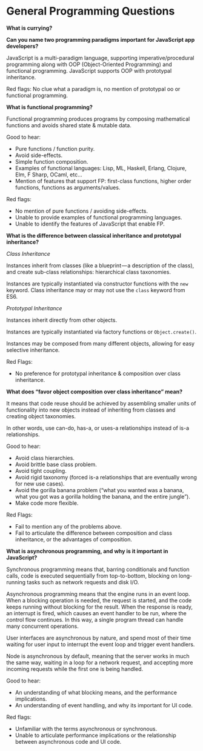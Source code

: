 # General Programming Questions

**What is currying?**



**Can you name two programming paradigms important for JavaScript app developers?**

JavaScript is a multi-paradigm language, supporting imperative/procedural programming along with OOP (Object-Oriented Programming) and functional programming. JavaScript supports OOP with prototypal inheritance.

Red flags:
No clue what a paradigm is, no mention of prototypal oo or functional programming.

**What is functional programming?**

Functional programming produces programs by composing mathematical functions and avoids shared state & mutable data.

Good to hear:
- Pure functions / function purity.
- Avoid side-effects.
- Simple function composition.
- Examples of functional languages: Lisp, ML, Haskell, Erlang, Clojure, Elm, F Sharp, OCaml, etc…
- Mention of features that support FP: first-class functions, higher order functions, functions as arguments/values.

Red flags:

- No mention of pure functions / avoiding side-effects.
- Unable to provide examples of functional programming languages.
- Unable to identify the features of JavaScript that enable FP.

**What is the difference between classical inheritance and prototypal inheritance?**

*Class Inheritance*

Instances inherit from classes (like a blueprint — a description of the class), and create sub-class relationships: hierarchical class taxonomies.

Instances are typically instantiated via constructor functions with the `new` keyword. Class inheritance may or may not use the `class` keyword from ES6.

*Prototypal Inheritance*

Instances inherit directly from other objects.

Instances are typically instantiated via factory functions or `Object.create()`.

Instances may be composed from many different objects, allowing for easy selective inheritance.

Red Flags:
- No preference for prototypal inheritance & composition over class inheritance.

**What does “favor object composition over class inheritance” mean?**

It means that code reuse should be achieved by assembling smaller units of functionality into new objects instead of inheriting from classes and creating object taxonomies.

In other words, use can-do, has-a, or uses-a relationships instead of is-a relationships.

Good to hear:

- Avoid class hierarchies.
- Avoid brittle base class problem.
- Avoid tight coupling.
- Avoid rigid taxonomy (forced is-a relationships that are eventually wrong for new use cases).
- Avoid the gorilla banana problem (“what you wanted was a banana, what you got was a gorilla holding the banana, and the entire jungle”).
- Make code more flexible.

Red Flags:

- Fail to mention any of the problems above.
- Fail to articulate the difference between composition and class inheritance, or the advantages of composition.

**What is asynchronous programming, and why is it important in JavaScript?**

Synchronous programming means that, barring conditionals and function calls, code is executed sequentially from top-to-bottom, blocking on long-running tasks such as network requests and disk I/O.

Asynchronous programming means that the engine runs in an event loop. When a blocking operation is needed, the request is started, and the code keeps running without blocking for the result. When the response is ready, an interrupt is fired, which causes an event handler to be run, where the control flow continues. In this way, a single program thread can handle many concurrent operations.

User interfaces are asynchronous by nature, and spend most of their time waiting for user input to interrupt the event loop and trigger event handlers.

Node is asynchronous by default, meaning that the server works in much the same way, waiting in a loop for a network request, and accepting more incoming requests while the first one is being handled.

Good to hear:

- An understanding of what blocking means, and the performance implications.
- An understanding of event handling, and why its important for UI code.

Red flags:

- Unfamiliar with the terms asynchronous or synchronous.
- Unable to articulate performance implications or the relationship between asynchronous code and UI code.
